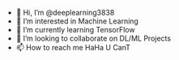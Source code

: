 - 👋 Hi, I’m @deeplearning3838
- 👀 I’m interested in Machine Learning
- 🌱 I’m currently learning TensorFlow
- 💞️ I’m looking to collaborate on DL/ML Projects
- 📫 How to reach me HaHa U CanT

<!---
deeplearning3838/deeplearning3838 is a ✨ special ✨ repository because its `README.md` (this file) appears on your GitHub profile.
You can click the Preview link to take a look at your changes.
--->
